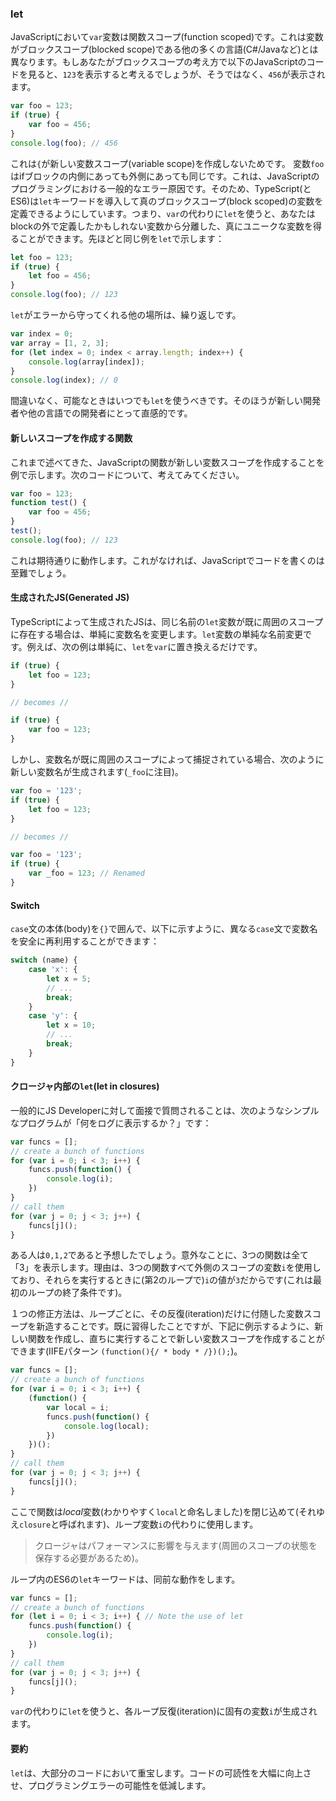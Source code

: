 ### let

JavaScriptにおいて`var`変数は関数スコープ(function scoped)です。これは変数がブロックスコープ(blocked scope)である他の多くの言語(C#/Javaなど)とは異なります。もしあなたがブロックスコープの考え方で以下のJavaScriptのコードを見ると、`123`を表示すると考えるでしょうが、そうではなく、`456`が表示されます。

```ts
var foo = 123;
if (true) {
    var foo = 456;
}
console.log(foo); // 456
```
これは`{`が新しい変数スコープ(variable scope)を作成しないためです。 変数`foo`はifブロックの内側にあっても外側にあっても同じです。これは、JavaScriptのプログラミングにおける一般的なエラー原因です。そのため、TypeScript(とES6)は`let`キーワードを導入して真のブロックスコープ(block scoped)の変数を定義できるようにしています。つまり、`var`の代わりに`let`を使うと、あなたはblockの外で定義したかもしれない変数から分離した、真にユニークな変数を得ることができます。先ほどと同じ例を`let`で示します：

```ts
let foo = 123;
if (true) {
    let foo = 456;
}
console.log(foo); // 123
```

`let`がエラーから守ってくれる他の場所は、繰り返しです。
```ts
var index = 0;
var array = [1, 2, 3];
for (let index = 0; index < array.length; index++) {
    console.log(array[index]);
}
console.log(index); // 0
```
間違いなく、可能なときはいつでも`let`を使うべきです。そのほうが新しい開発者や他の言語での開発者にとって直感的です。

#### 新しいスコープを作成する関数
これまで述べてきた、JavaScriptの関数が新しい変数スコープを作成することを例で示します。次のコードについて、考えてみてください。

```ts
var foo = 123;
function test() {
    var foo = 456;
}
test();
console.log(foo); // 123
```
これは期待通りに動作します。これがなければ、JavaScriptでコードを書くのは至難でしょう。

#### 生成されたJS(Generated JS)
TypeScriptによって生成されたJSは、同じ名前の`let`変数が既に周囲のスコープに存在する場合は、単純に変数名を変更します。`let`変数の単純な名前変更です。例えば、次の例は単純に、`let`を`var`に置き換えるだけです。

```ts
if (true) {
    let foo = 123;
}

// becomes //

if (true) {
    var foo = 123;
}
```
しかし、変数名が既に周囲のスコープによって捕捉されている場合、次のように新しい変数名が生成されます(`_foo`に注目)。

```ts
var foo = '123';
if (true) {
    let foo = 123;
}

// becomes //

var foo = '123';
if (true) {
    var _foo = 123; // Renamed
}
```

#### Switch
`case`文の本体(body)を`{}`で囲んで、以下に示すように、異なる`case`文で変数名を安全に再利用することができます：

```ts
switch (name) {
    case 'x': {
        let x = 5;
        // ...
        break;
    }
    case 'y': {
        let x = 10;
        // ...
        break;
    }
}
```

#### クロージャ内部の`let`(let in closures)
一般的にJS Developerに対して面接で質問されることは、次のようなシンプルなプログラムが「何をログに表示するか？」です：

```ts
var funcs = [];
// create a bunch of functions
for (var i = 0; i < 3; i++) {
    funcs.push(function() {
        console.log(i);
    })
}
// call them
for (var j = 0; j < 3; j++) {
    funcs[j]();
}
```

ある人は`0,1,2`であると予想したでしょう。意外なことに、3つの関数は全て「3」を表示します。理由は、3つの関数すべて外側のスコープの変数`i`を使用しており、それらを実行するときに(第2のループで)`i`の値が`3`だからです(これは最初のループの終了条件です)。

１つの修正方法は、ループごとに、その反復(iteration)だけに付随した変数スコープを新造することです。既に習得したことですが、下記に例示するように、新しい関数を作成し、直ちに実行することで新しい変数スコープを作成することができます(IIFEパターン `(function(){/ * body * /})();`)。

```ts
var funcs = [];
// create a bunch of functions
for (var i = 0; i < 3; i++) {
    (function() {
        var local = i;
        funcs.push(function() {
            console.log(local);
        })
    })();
}
// call them
for (var j = 0; j < 3; j++) {
    funcs[j]();
}
```
ここで関数は*local*変数(わかりやすく`local`と命名しました)を閉じ込めて(それゆえ`closure`と呼ばれます)、ループ変数`i`の代わりに使用します。

> クロージャはパフォーマンスに影響を与えます(周囲のスコープの状態を保存する必要があるため)。

ループ内のES6の`let`キーワードは、同前な動作をします。

```ts
var funcs = [];
// create a bunch of functions
for (let i = 0; i < 3; i++) { // Note the use of let
    funcs.push(function() {
        console.log(i);
    })
}
// call them
for (var j = 0; j < 3; j++) {
    funcs[j]();
}
```

`var`の代わりに`let`を使うと、各ループ反復(iteration)に固有の変数`i`が生成されます。

#### 要約
`let`は、大部分のコードにおいて重宝します。コードの可読性を大幅に向上させ、プログラミングエラーの可能性を低減します。


[](https://github.com/olov/defs/blob/master/loop-closures.md)
